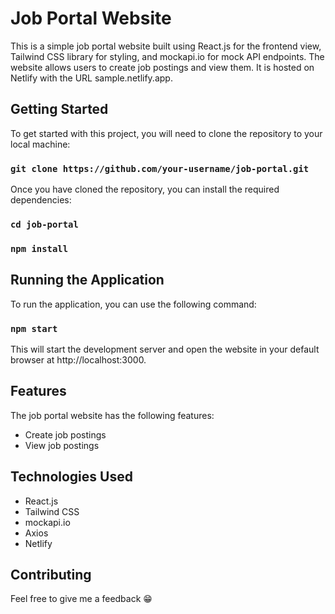 # Job Portal Website

This is a simple job portal website built using React.js for the frontend view, Tailwind CSS library for styling, and mockapi.io for mock API endpoints. The website allows users to create job postings and view them. It is hosted on Netlify with the URL sample.netlify.app.

## Getting Started

To get started with this project, you will need to clone the repository to your local machine:

### `git clone https://github.com/your-username/job-portal.git`

Once you have cloned the repository, you can install the required dependencies:

### `cd job-portal`
### `npm install`

## Running the Application

To run the application, you can use the following command:

### `npm start`

This will start the development server and open the website in your default browser at http://localhost:3000.

## Features

The job portal website has the following features:

* Create job postings
* View job postings

## Technologies Used

* React.js
* Tailwind CSS
* mockapi.io
* Axios
* Netlify

## Contributing
Feel free to give me a feedback 😁
